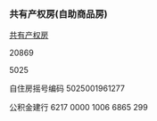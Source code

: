 ### 共有产权房(自助商品房)

[共有产权房](http://zzfws.bjjs.gov.cn)

20869

5025

自住房摇号编码
5025001961277

公积金建行
6217 0000 1006 6865 299